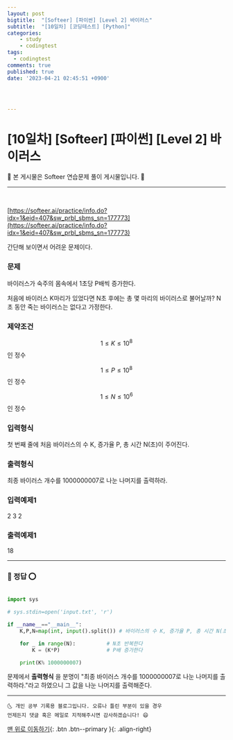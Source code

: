 ```yaml
---
layout: post
bigtitle:  "[Softeer] [파이썬] [Level 2] 바이러스"
subtitle:  "[10일차] [코딩테스트] [Python]"
categories:
    - study
    - codingtest
tags:
  - codingtest
comments: true
published: true
date: '2023-04-21 02:45:51 +0900'




---
```



# [10일차] [Softeer] [파이썬] [Level 2] 바이러스

🎀 본 게시물은 Softeer 연습문제 풀이 게시물입니다. 🎀 

---
<br>

[https://softeer.ai/practice/info.do?idx=1&eid=407&sw_prbl_sbms_sn=177773](https://softeer.ai/practice/info.do?idx=1&eid=407&sw_prbl_sbms_sn=177773)


간단해 보이면서 어려운 문제이다. 


### 문제

바이러스가 숙주의 몸속에서 1초당 P배씩 증가한다.

처음에 바이러스 K마리가 있었다면 N초 후에는 총 몇 마리의 바이러스로 불어날까? N초 동안 죽는 바이러스는 없다고 가정한다.

### 제약조건

$$1 ≤ K ≤ 10^8$$ 인 정수

$$1 ≤ P ≤ 10^8$$ 인 정수

$$1 ≤ N ≤ 10^6$$ 인 정수

### 입력형식

첫 번째 줄에 처음 바이러스의 수 K, 증가율 P, 총 시간 N(초)이 주어진다.

### 출력형식

최종 바이러스 개수를 1000000007로 나눈 나머지를 출력하라.

### 입력예제1

2 3 2

### 출력예제1

18

---

### 🚀 정답 ⭕


```python

import sys 

# sys.stdin=open('input.txt', 'r')

if __name__=="__main__":
    K,P,N=map(int, input().split()) # 바이러스의 수 K, 증가율 P, 총 시간 N(초)

    for _ in range(N):          # N초 반복한다
        K = (K*P)               # P배 증가한다

    print(K% 1000000007)
```

문제에서 __출력형식__ 을 분명이 "최종 바이러스 개수를 1000000007로 나눈 나머지를 출력하라."라고 하였으니 그 값을 나눈 나머지를 출력해준다.


***
    🌜 개인 공부 기록용 블로그입니다. 오류나 틀린 부분이 있을 경우 
    언제든지 댓글 혹은 메일로 지적해주시면 감사하겠습니다! 😄

[맨 위로 이동하기](#){: .btn .btn--primary }{: .align-right}